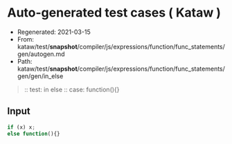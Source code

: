 # Auto-generated test cases ( Kataw )
- Regenerated: 2021-03-15
- From: kataw/test/__snapshot__/compiler/js/expressions/function/func_statements/gen/autogen.md
- Path: kataw/test/__snapshot__/compiler/js/expressions/function/func_statements/gen/gen/in_else
> :: test: in else
> :: case: function(){}
## Input

`````js
if (x) x;
else function(){}
`````
